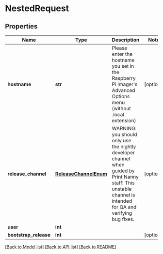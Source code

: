 # NestedRequest


## Properties
Name | Type | Description | Notes
------------ | ------------- | ------------- | -------------
**hostname** | **str** | Please enter the hostname you set in the Raspberry Pi Imager&#39;s Advanced Options menu (without .local extension) | [optional] 
**release_channel** | [**ReleaseChannelEnum**](ReleaseChannelEnum.md) | WARNING: you should only use the nightly developer channel when guided by Print Nanny staff! This unstable channel is intended for QA and verifying bug fixes. | [optional] 
**user** | **int** |  | 
**bootstrap_release** | **int** |  | [optional] 

[[Back to Model list]](../README.md#documentation-for-models) [[Back to API list]](../README.md#documentation-for-api-endpoints) [[Back to README]](../README.md)


